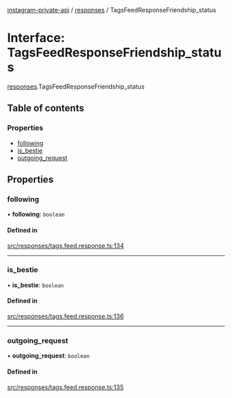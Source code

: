 [instagram-private-api](../../README.md) / [responses](../../modules/responses.md) / TagsFeedResponseFriendship_status

# Interface: TagsFeedResponseFriendship\_status

[responses](../../modules/responses.md).TagsFeedResponseFriendship_status

## Table of contents

### Properties

- [following](TagsFeedResponseFriendship_status.md#following)
- [is\_bestie](TagsFeedResponseFriendship_status.md#is_bestie)
- [outgoing\_request](TagsFeedResponseFriendship_status.md#outgoing_request)

## Properties

### following

• **following**: `boolean`

#### Defined in

[src/responses/tags.feed.response.ts:134](https://github.com/Nerixyz/instagram-private-api/blob/4971f34/src/responses/tags.feed.response.ts#L134)

___

### is\_bestie

• **is\_bestie**: `boolean`

#### Defined in

[src/responses/tags.feed.response.ts:136](https://github.com/Nerixyz/instagram-private-api/blob/4971f34/src/responses/tags.feed.response.ts#L136)

___

### outgoing\_request

• **outgoing\_request**: `boolean`

#### Defined in

[src/responses/tags.feed.response.ts:135](https://github.com/Nerixyz/instagram-private-api/blob/4971f34/src/responses/tags.feed.response.ts#L135)
